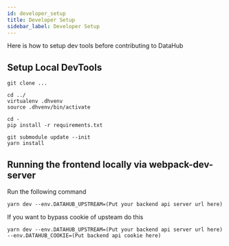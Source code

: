 ```yaml
---
id: developer_setup
title: Developer Setup
sidebar_label: Developer Setup
---
```


Here is how to setup dev tools before contributing to DataHub

## Setup Local DevTools

```
git clone ...

cd ../
virtualenv .dhvenv
source .dhvenv/bin/activate

cd -
pip install -r requirements.txt

git submodule update --init
yarn install
```

## Running the frontend locally via webpack-dev-server

Run the following command

```
yarn dev --env.DATAHUB_UPSTREAM=(Put your backend api server url here)
```

If you want to bypass cookie of upsteam do this

```
yarn dev --env.DATAHUB_UPSTREAM=(Put your backend api server url here) --env.DATAHUB_COOKIE=(Put backend api cookie here)
```
